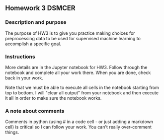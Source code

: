 ## Homework 3 DSMCER

### Description and purpose

The purpose of HW3 is to give you practice making choices for preprocessing data to be used for supervised machine learning to accomplish a specific goal.

### Instructions

More details are in the Jupyter notebook for HW3. Follow through the notebook and complete all your work there. When you are done, check back in your work.

Note that we must be able to execute all cells in the notebook starting from top to bottom. I will "clear all output" from your notebook and then execute it all in order to make sure the notebook works.

### A note about comments

Comments in python (using # in a code cell - or just adding a markdown cell) is critical so I can follow your work. You can't really over-comment things.

